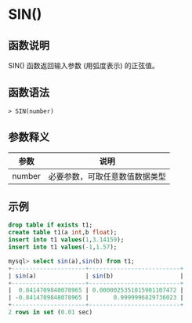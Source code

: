 # **SIN()**

## **函数说明**

SIN() 函数返回输入参数 (用弧度表示) 的正弦值。

## **函数语法**

```
> SIN(number)
```

## **参数释义**

|  参数   | 说明  |
|  ----  | ----  |
| number | 必要参数，可取任意数值数据类型 |

## **示例**

```sql
drop table if exists t1;
create table t1(a int,b float);
insert into t1 values(1,3.14159);
insert into t1 values(-1,1.57);

mysql> select sin(a),sin(b) from t1;
+---------------------+--------------------------+
| sin(a)              | sin(b)                   |
+---------------------+--------------------------+
|  0.8414709848078965 | 0.0000025351815901107472 |
| -0.8414709848078965 |       0.9999996829736023 |
+---------------------+--------------------------+
2 rows in set (0.01 sec)
```
